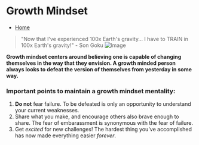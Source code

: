 # Growth Mindset
- [Home](https://micgreene.github.io/learning-journal/)

> "Now that I've experienced 100x Earth's gravity... I have to TRAIN in 100x Earth's gravity!" - Son Goku
![Image](https://live.staticflickr.com/6228/6291302238_86e360d89f.jpg)


**Growth mindset centers around believing one is capable of changing themselves in the way that they envision. A growth minded person always looks to defeat the version of themselves from yesterday in some way.**

### Important points to maintain a growth mindset mentality:
1. **Do not** fear failure. To be defeated is only an opportunity to understand your current weaknesses.
1. Share what you make, and encourage others also brave enough to share. The fear of embarassment is synonymous with the fear of failure.
1. Get _excited_ for new challenges! The hardest thing you've accomplished has now made everything easier _forever_.
